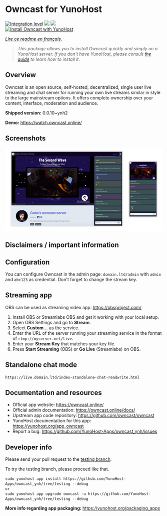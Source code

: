 <!--
N.B.: This README was automatically generated by https://github.com/YunoHost/apps/tree/master/tools/README-generator
It shall NOT be edited by hand.
-->

# Owncast for YunoHost

[![Integration level](https://dash.yunohost.org/integration/owncast.svg)](https://dash.yunohost.org/appci/app/owncast) ![](https://ci-apps.yunohost.org/ci/badges/owncast.status.svg) ![](https://ci-apps.yunohost.org/ci/badges/owncast.maintain.svg)  
[![Install Owncast with YunoHost](https://install-app.yunohost.org/install-with-yunohost.svg)](https://install-app.yunohost.org/?app=owncast)

*[Lire ce readme en français.](./README_fr.md)*

> *This package allows you to install Owncast quickly and simply on a YunoHost server.
If you don't have YunoHost, please consult [the guide](https://yunohost.org/#/install) to learn how to install it.*

## Overview

Owncast is an open source, self-hosted, decentralized, single user live streaming and chat server for running your own live streams similar in style to the large mainstream options. It offers complete ownership over your content, interface, moderation and audience.

**Shipped version:** 0.0.10~ynh2

**Demo:** https://watch.owncast.online/

## Screenshots

![](./doc/screenshots/owncast-screenshot.png)

## Disclaimers / important information

## Configuration

You can configure Owncast in the admin page: `domain.ltd/admin` with `admin` and `abc123` as credential. Don't forget to change the stream key.

## Streaming app

OBS can be used as streaming video app: https://obsproject.com/

1. Install OBS or Streamlabs OBS and get it working with your local setup.
1. Open OBS Settings and go to **Stream**.
1. Select **Custom…** as the service.
1. Enter the URL of the server running your streaming service in the format of `rtmp://myserver.net/live`.
1. Enter your **Stream Key** that matches your key file.
1. Press **Start Streaming** (OBS) or **Go Live** (Streamlabs) on OBS.

## Standalone chat mode

`https://live.domain.ltd/index-standalone-chat-readwrite.html`
## Documentation and resources

* Official app website: https://owncast.online/
* Official admin documentation: https://owncast.online/docs/
* Upstream app code repository: https://github.com/owncast/owncast
* YunoHost documentation for this app: https://yunohost.org/app_owncast
* Report a bug: https://github.com/YunoHost-Apps/owncast_ynh/issues

## Developer info

Please send your pull request to the [testing branch](https://github.com/YunoHost-Apps/owncast_ynh/tree/testing).

To try the testing branch, please proceed like that.
```
sudo yunohost app install https://github.com/YunoHost-Apps/owncast_ynh/tree/testing --debug
or
sudo yunohost app upgrade owncast -u https://github.com/YunoHost-Apps/owncast_ynh/tree/testing --debug
```

**More info regarding app packaging:** https://yunohost.org/packaging_apps